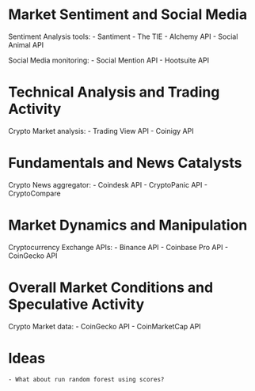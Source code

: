 # Market Sentiment and Social Media
  Sentiment Analysis tools:
    - Santiment
    - The TIE
    - Alchemy API
    - Social Animal API

  Social Media monitoring:
    - Social Mention API
    - Hootsuite API

# Technical Analysis and Trading Activity
  Crypto Market analysis:
    - Trading View API
    - Coinigy API

# Fundamentals and News Catalysts
  Crypto News aggregator:
    - Coindesk API
    - CryptoPanic API
    - CryptoCompare

# Market Dynamics and Manipulation
  Cryptocurrency Exchange APIs:
    - Binance API
    - Coinbase Pro API
    - CoinGecko API

# Overall Market Conditions and Speculative Activity
  Crypto Market data:
    - CoinGecko API
    - CoinMarketCap API

# Ideas
    - What about run random forest using scores?

